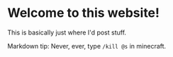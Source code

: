 # Welcome to this website!

This is basically just where I'd post stuff.

Markdown tip:
Never, ever, type `/kill @s` in minecraft.
